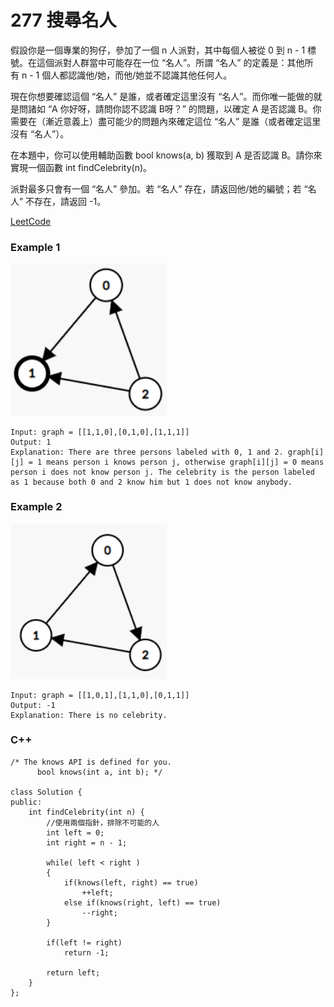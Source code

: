 # 277 搜尋名人

假設你是一個專業的狗仔，參加了一個 n 人派對，其中每個人被從 0 到 n - 1 標號。在這個派對人群當中可能存在一位 “名人”。所謂 “名人” 的定義是：其他所有 n - 1 個人都認識他/她，而他/她並不認識其他任何人。

現在你想要確認這個 “名人” 是誰，或者確定這里沒有 “名人”。而你唯一能做的就是問諸如 “A 你好呀，請問你認不認識 B呀？” 的問題，以確定 A 是否認識 B。你需要在（漸近意義上）盡可能少的問題內來確定這位 “名人” 是誰（或者確定這里沒有 “名人”）。

在本題中，你可以使用輔助函數 bool knows(a, b) 獲取到 A 是否認識 B。請你來實現一個函數 int findCelebrity(n)。

派對最多只會有一個 “名人” 參加。若 “名人” 存在，請返回他/她的編號；若 “名人” 不存在，請返回 -1。

[LeetCode](https://leetcode-cn.com/find-the-celebrity/)

### Example 1
<img src="img/277_1.png" width = "250"/>

```
Input: graph = [[1,1,0],[0,1,0],[1,1,1]]
Output: 1
Explanation: There are three persons labeled with 0, 1 and 2. graph[i][j] = 1 means person i knows person j, otherwise graph[i][j] = 0 means person i does not know person j. The celebrity is the person labeled as 1 because both 0 and 2 know him but 1 does not know anybody.
```

### Example 2

<img src="img/277_2.png" width = "250"/>

```
Input: graph = [[1,0,1],[1,1,0],[0,1,1]]
Output: -1
Explanation: There is no celebrity.
```

### C++ 

```
/* The knows API is defined for you.
      bool knows(int a, int b); */

class Solution {
public:
    int findCelebrity(int n) {
        //使用兩個指針，排除不可能的人
        int left = 0;
        int right = n - 1;

        while( left < right )
        {
            if(knows(left, right) == true)
                ++left;
            else if(knows(right, left) == true)
                --right;
        }
        
        if(left != right)
            return -1;

        return left;
    }
};
```
